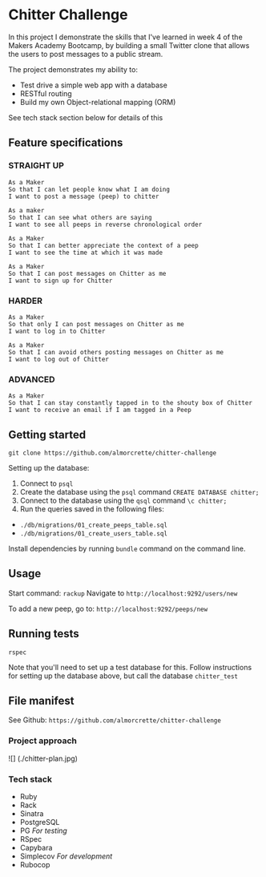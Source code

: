 # Chitter Challenge

In this project I demonstrate the skills that I've learned in week 4 of the Makers Academy Bootcamp, by building a small Twitter clone that allows the users to post messages to a public stream.

The project demonstrates my ability to:
* Test drive a simple web app with a database
* RESTful routing
* Build my own Object-relational mapping (ORM)

See tech stack section below for details of this

## Feature specifications

### STRAIGHT UP
```
As a Maker
So that I can let people know what I am doing  
I want to post a message (peep) to chitter

As a maker
So that I can see what others are saying  
I want to see all peeps in reverse chronological order

As a Maker
So that I can better appreciate the context of a peep
I want to see the time at which it was made

As a Maker
So that I can post messages on Chitter as me
I want to sign up for Chitter
```

### HARDER
```
As a Maker
So that only I can post messages on Chitter as me
I want to log in to Chitter

As a Maker
So that I can avoid others posting messages on Chitter as me
I want to log out of Chitter
```

### ADVANCED
```
As a Maker
So that I can stay constantly tapped in to the shouty box of Chitter
I want to receive an email if I am tagged in a Peep
```

## Getting started

`git clone https://github.com/almorcrette/chitter-challenge`

Setting up the database:
1. Connect to `psql`
2. Create the database using the `psql` command `CREATE DATABASE chitter;`
3. Connect to the database using the `qsql` command `\c chitter;`
4. Run the queries saved in the following files:
* `./db/migrations/01_create_peeps_table.sql`
* `./db/migrations/01_create_users_table.sql`

Install dependencies by running `bundle` command on the command line.

## Usage

Start command: `rackup`
Navigate to `http://localhost:9292/users/new`

To add a new peep, go to:
`http://localhost:9292/peeps/new`


## Running tests

`rspec`

Note that you'll need to set up a test database for this. Follow instructions for setting up the database above, but call the database `chitter_test`

## File manifest

See Github: `https://github.com/almorcrette/chitter-challenge`

### Project approach

![] (./chitter-plan.jpg)

### Tech stack

* Ruby
* Rack
* Sinatra
* PostgreSQL
* PG
_For testing_
* RSpec
* Capybara
* Simplecov
_For development_
* Rubocop
